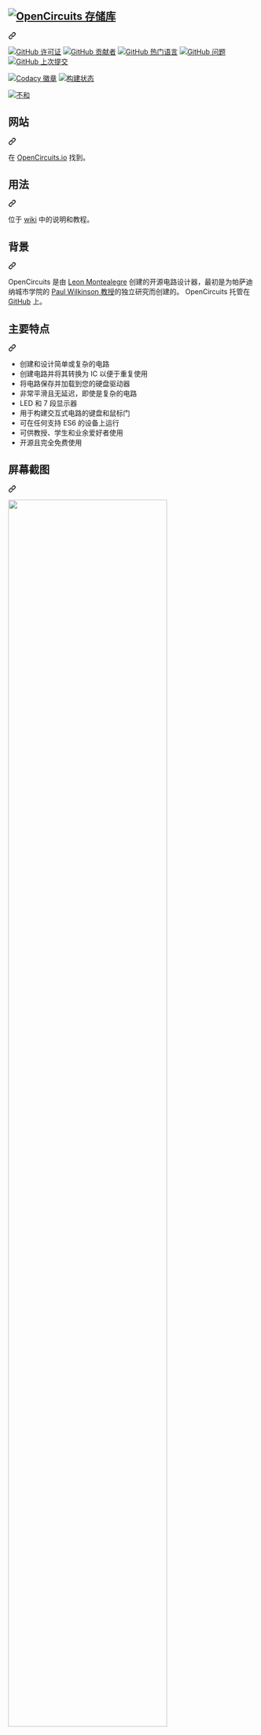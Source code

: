 <div class="Box-sc-g0xbh4-0 QkQOb js-snippet-clipboard-copy-unpositioned" data-hpc="true"><article class="markdown-body entry-content container-lg" itemprop="text"><div class="markdown-heading" dir="auto"><h1 tabindex="-1" class="heading-element" dir="auto"><a href="https://github.com/OpenCircuits/OpenCircuits"><img src="https://github.com/OpenCircuits/OpenCircuits/raw/master/src/site/pages/digital/public/img/icons/logo.svg" alt="OpenCircuits 存储库" style="max-width: 100%;" _mstalt="314236" _msthash="267"></a></h1><a id="" class="anchor" aria-label="永久链接：" href="#" _mstaria-label="146705" _msthash="268"><svg class="octicon octicon-link" viewBox="0 0 16 16" version="1.1" width="16" height="16" aria-hidden="true"><path d="m7.775 3.275 1.25-1.25a3.5 3.5 0 1 1 4.95 4.95l-2.5 2.5a3.5 3.5 0 0 1-4.95 0 .751.751 0 0 1 .018-1.042.751.751 0 0 1 1.042-.018 1.998 1.998 0 0 0 2.83 0l2.5-2.5a2.002 2.002 0 0 0-2.83-2.83l-1.25 1.25a.751.751 0 0 1-1.042-.018.751.751 0 0 1-.018-1.042Zm-4.69 9.64a1.998 1.998 0 0 0 2.83 0l1.25-1.25a.751.751 0 0 1 1.042.018.751.751 0 0 1 .018 1.042l-1.25 1.25a3.5 3.5 0 1 1-4.95-4.95l2.5-2.5a3.5 3.5 0 0 1 4.95 0 .751.751 0 0 1-.018 1.042.751.751 0 0 1-1.042.018 1.998 1.998 0 0 0-2.83 0l-2.5 2.5a1.998 1.998 0 0 0 0 2.83Z"></path></svg></a></div>
<p dir="auto"><a href="https://github.com/OpenCircuits/OpenCircuits/blob/master/LICENSE"><img src="https://camo.githubusercontent.com/9a7cb8d9447e53d2dfef372878e8d4f58da39ee7289b4ac93ce1e577c2e13512/68747470733a2f2f696d672e736869656c64732e696f2f6769746875622f6c6963656e73652f4f70656e43697263756974732f4f70656e43697263756974732e737667" alt="GitHub 许可证" data-canonical-src="https://img.shields.io/github/license/OpenCircuits/OpenCircuits.svg" style="max-width: 100%;" _mstalt="226174" _msthash="269"></a>
<a href="https://github.com/OpenCircuits/OpenCircuits/graphs/contributors"><img src="https://camo.githubusercontent.com/5a541399f3808f73addf05d05c4d3890d2f30120dbebe06a83e86cc03f26686b/68747470733a2f2f696d672e736869656c64732e696f2f6769746875622f636f6e7472696275746f72732f4f70656e43697263756974732f4f70656e43697263756974732e737667" alt="GitHub 贡献者" data-canonical-src="https://img.shields.io/github/contributors/OpenCircuits/OpenCircuits.svg" style="max-width: 100%;" _mstalt="392613" _msthash="270"></a>
<a href="https://github.com/OpenCircuits/OpenCircuits/search?l=javascript"><img src="https://camo.githubusercontent.com/b32f14ab9f53cc0472d7beab1d2daaf274a4b951da081f191d75aac5ff989285/68747470733a2f2f696d672e736869656c64732e696f2f6769746875622f6c616e6775616765732f746f702f4f70656e43697263756974732f4f70656e43697263756974732e737667" alt="GitHub 热门语言" data-canonical-src="https://img.shields.io/github/languages/top/OpenCircuits/OpenCircuits.svg" style="max-width: 100%;" _mstalt="345618" _msthash="271"></a>
<a href="https://github.com/OpenCircuits/OpenCircuits/issues"><img src="https://camo.githubusercontent.com/c3096e2839eaefa2f6502cc205c230462d8c7e736c03af48ba7c07e4848e2a2c/68747470733a2f2f696d672e736869656c64732e696f2f6769746875622f6973737565732f4f70656e43697263756974732f4f70656e43697263756974732e737667" alt="GitHub 问题" data-canonical-src="https://img.shields.io/github/issues/OpenCircuits/OpenCircuits.svg" style="max-width: 100%;" _mstalt="206999" _msthash="272"></a>
<a href="https://github.com/OpenCircuits/OpenCircuits/commits/master"><img src="https://camo.githubusercontent.com/561da567b326173598df8751cb3e4ea149da4e1013739f23df3ffbbc5b7d6da8/68747470733a2f2f696d672e736869656c64732e696f2f6769746875622f6c6173742d636f6d6d69742f4f70656e43697263756974732f4f70656e43697263756974732e737667" alt="GitHub 上次提交" data-canonical-src="https://img.shields.io/github/last-commit/OpenCircuits/OpenCircuits.svg" style="max-width: 100%;" _mstalt="319748" _msthash="273"></a></p>
<p dir="auto"><a href="https://www.codacy.com/gh/OpenCircuits/OpenCircuits?utm_source=github.com&amp;utm_medium=referral&amp;utm_content=OpenCircuits/OpenCircuits&amp;utm_campaign=Badge_Grade" rel="nofollow"><img src="https://camo.githubusercontent.com/fd11ba559a12408b7722db743e2443b451290b49c785e360142a913e3d319d91/68747470733a2f2f6170702e636f646163792e636f6d2f70726f6a6563742f62616467652f47726164652f3532363839646631393362643432643462383139656636373065323835336234" alt="Codacy 徽章" data-canonical-src="https://app.codacy.com/project/badge/Grade/52689df193bd42d4b819ef670e2853b4" style="max-width: 100%;" _mstalt="167037" _msthash="274"></a>
<a href="https://travis-ci.org/OpenCircuits/OpenCircuits" rel="nofollow"><img src="https://camo.githubusercontent.com/2f9adcfb6ec6942de5373aff82c1066be7ab75f379ad268f9e5f39b24a9ac345/68747470733a2f2f7472617669732d63692e6f72672f4f70656e43697263756974732f4f70656e43697263756974732e7376673f6272616e63683d6d6173746572" alt="构建状态" data-canonical-src="https://travis-ci.org/OpenCircuits/OpenCircuits.svg?branch=master" style="max-width: 100%;" _mstalt="181376" _msthash="275"></a></p>
<p dir="auto"><a href="https://discord.gg/bCV2tYFer9" rel="nofollow"><img src="https://camo.githubusercontent.com/d8e464734b6c56d2f4709b18c4af85f1f87934e0a191ea2762e630f0116ae600/68747470733a2f2f696d672e736869656c64732e696f2f646973636f72642f3633363333323531363335373433393532342e7376673f6c6162656c3d266c6f676f3d646973636f7264266c6f676f436f6c6f723d66666666666626636f6c6f723d373338394438266c6162656c436f6c6f723d364137454332" alt="不和" data-canonical-src="https://img.shields.io/discord/636332516357439524.svg?label=&amp;logo=discord&amp;logoColor=ffffff&amp;color=7389D8&amp;labelColor=6A7EC2" style="max-width: 100%;" _mstalt="93990" _msthash="276"></a></p>
<div class="markdown-heading" dir="auto"><h2 tabindex="-1" class="heading-element" dir="auto" _msttexthash="6236659" _msthash="277">网站</h2><a id="user-content-website" class="anchor" aria-label="永久链接： 网站" href="#website" _mstaria-label="335712" _msthash="278"><svg class="octicon octicon-link" viewBox="0 0 16 16" version="1.1" width="16" height="16" aria-hidden="true"><path d="m7.775 3.275 1.25-1.25a3.5 3.5 0 1 1 4.95 4.95l-2.5 2.5a3.5 3.5 0 0 1-4.95 0 .751.751 0 0 1 .018-1.042.751.751 0 0 1 1.042-.018 1.998 1.998 0 0 0 2.83 0l2.5-2.5a2.002 2.002 0 0 0-2.83-2.83l-1.25 1.25a.751.751 0 0 1-1.042-.018.751.751 0 0 1-.018-1.042Zm-4.69 9.64a1.998 1.998 0 0 0 2.83 0l1.25-1.25a.751.751 0 0 1 1.042.018.751.751 0 0 1 .018 1.042l-1.25 1.25a3.5 3.5 0 1 1-4.95-4.95l2.5-2.5a3.5 3.5 0 0 1 4.95 0 .751.751 0 0 1-.018 1.042.751.751 0 0 1-1.042.018 1.998 1.998 0 0 0-2.83 0l-2.5 2.5a1.998 1.998 0 0 0 0 2.83Z"></path></svg></a></div>
<p dir="auto" _msttexthash="20421999" _msthash="279">在 <a href="http://www.opencircuits.io/" rel="nofollow" _istranslated="1">OpenCircuits.io</a> 找到。</p>
<div class="markdown-heading" dir="auto"><h2 tabindex="-1" class="heading-element" dir="auto" _msttexthash="5626816" _msthash="280">用法</h2><a id="user-content-usage" class="anchor" aria-label="永久链接：用法" href="#usage" _mstaria-label="270712" _msthash="281"><svg class="octicon octicon-link" viewBox="0 0 16 16" version="1.1" width="16" height="16" aria-hidden="true"><path d="m7.775 3.275 1.25-1.25a3.5 3.5 0 1 1 4.95 4.95l-2.5 2.5a3.5 3.5 0 0 1-4.95 0 .751.751 0 0 1 .018-1.042.751.751 0 0 1 1.042-.018 1.998 1.998 0 0 0 2.83 0l2.5-2.5a2.002 2.002 0 0 0-2.83-2.83l-1.25 1.25a.751.751 0 0 1-1.042-.018.751.751 0 0 1-.018-1.042Zm-4.69 9.64a1.998 1.998 0 0 0 2.83 0l1.25-1.25a.751.751 0 0 1 1.042.018.751.751 0 0 1 .018 1.042l-1.25 1.25a3.5 3.5 0 1 1-4.95-4.95l2.5-2.5a3.5 3.5 0 0 1 4.95 0 .751.751 0 0 1-.018 1.042.751.751 0 0 1-1.042.018 1.998 1.998 0 0 0-2.83 0l-2.5 2.5a1.998 1.998 0 0 0 0 2.83Z"></path></svg></a></div>
<p dir="auto" _msttexthash="47089705" _msthash="282">位于 <a href="https://github.com/OpenCircuits/OpenCircuits/wiki" _istranslated="1">wiki</a> 中的说明和教程。</p>
<div class="markdown-heading" dir="auto"><h2 tabindex="-1" class="heading-element" dir="auto" _msttexthash="5727644" _msthash="283">背景</h2><a id="user-content-background" class="anchor" aria-label="永久链接：背景" href="#background" _mstaria-label="436228" _msthash="284"><svg class="octicon octicon-link" viewBox="0 0 16 16" version="1.1" width="16" height="16" aria-hidden="true"><path d="m7.775 3.275 1.25-1.25a3.5 3.5 0 1 1 4.95 4.95l-2.5 2.5a3.5 3.5 0 0 1-4.95 0 .751.751 0 0 1 .018-1.042.751.751 0 0 1 1.042-.018 1.998 1.998 0 0 0 2.83 0l2.5-2.5a2.002 2.002 0 0 0-2.83-2.83l-1.25 1.25a.751.751 0 0 1-1.042-.018.751.751 0 0 1-.018-1.042Zm-4.69 9.64a1.998 1.998 0 0 0 2.83 0l1.25-1.25a.751.751 0 0 1 1.042.018.751.751 0 0 1 .018 1.042l-1.25 1.25a3.5 3.5 0 1 1-4.95-4.95l2.5-2.5a3.5 3.5 0 0 1 4.95 0 .751.751 0 0 1-.018 1.042.751.751 0 0 1-1.042.018 1.998 1.998 0 0 0-2.83 0l-2.5 2.5a1.998 1.998 0 0 0 0 2.83Z"></path></svg></a></div>
<p dir="auto" _msttexthash="935716093" _msthash="285">OpenCircuits 是由 <a href="https://leonmontealegre.com/" rel="nofollow" _istranslated="1">Leon Montealegre</a> 创建的开源电路设计器，最初是为帕萨迪纳城市学院的 <a href="http://www.drpjw.org/" rel="nofollow" _istranslated="1">Paul Wilkinson 教授</a>的独立研究而创建的。
OpenCircuits 托管在 <a href="https://github.com/OpenCircuits/OpenCircuits" _istranslated="1">GitHub</a> 上。</p>
<div class="markdown-heading" dir="auto"><h2 tabindex="-1" class="heading-element" dir="auto" _msttexthash="12663456" _msthash="286">主要特点</h2><a id="user-content-key-features" class="anchor" aria-label="永久链接：主要功能" href="#key-features" _mstaria-label="473057" _msthash="287"><svg class="octicon octicon-link" viewBox="0 0 16 16" version="1.1" width="16" height="16" aria-hidden="true"><path d="m7.775 3.275 1.25-1.25a3.5 3.5 0 1 1 4.95 4.95l-2.5 2.5a3.5 3.5 0 0 1-4.95 0 .751.751 0 0 1 .018-1.042.751.751 0 0 1 1.042-.018 1.998 1.998 0 0 0 2.83 0l2.5-2.5a2.002 2.002 0 0 0-2.83-2.83l-1.25 1.25a.751.751 0 0 1-1.042-.018.751.751 0 0 1-.018-1.042Zm-4.69 9.64a1.998 1.998 0 0 0 2.83 0l1.25-1.25a.751.751 0 0 1 1.042.018.751.751 0 0 1 .018 1.042l-1.25 1.25a3.5 3.5 0 1 1-4.95-4.95l2.5-2.5a3.5 3.5 0 0 1 4.95 0 .751.751 0 0 1-.018 1.042.751.751 0 0 1-1.042.018 1.998 1.998 0 0 0-2.83 0l-2.5 2.5a1.998 1.998 0 0 0 0 2.83Z"></path></svg></a></div>
<ul dir="auto">
<li _msttexthash="62488023" _msthash="288">创建和设计简单或复杂的电路</li>
<li _msttexthash="88548395" _msthash="289">创建电路并将其转换为 IC 以便于重复使用</li>
<li _msttexthash="82615533" _msthash="290">将电路保存并加载到您的硬盘驱动器</li>
<li _msttexthash="98316374" _msthash="291">非常平滑且无延迟，即使是复杂的电路</li>
<li _msttexthash="21530015" _msthash="292">LED 和 7 段显示器</li>
<li _msttexthash="89810695" _msthash="293">用于构建交互式电路的键盘和鼠标门</li>
<li _msttexthash="60558914" _msthash="294">可在任何支持 ES6 的设备上运行</li>
<li _msttexthash="66355588" _msthash="295">可供教授、学生和业余爱好者使用</li>
<li _msttexthash="32431139" _msthash="296">开源且完全免费使用</li>
</ul>
<div class="markdown-heading" dir="auto"><h2 tabindex="-1" class="heading-element" dir="auto" _msttexthash="10497227" _msthash="297">屏幕截图</h2><a id="user-content-screenshots" class="anchor" aria-label="永久链接： 屏幕截图" href="#screenshots" _mstaria-label="484146" _msthash="298"><svg class="octicon octicon-link" viewBox="0 0 16 16" version="1.1" width="16" height="16" aria-hidden="true"><path d="m7.775 3.275 1.25-1.25a3.5 3.5 0 1 1 4.95 4.95l-2.5 2.5a3.5 3.5 0 0 1-4.95 0 .751.751 0 0 1 .018-1.042.751.751 0 0 1 1.042-.018 1.998 1.998 0 0 0 2.83 0l2.5-2.5a2.002 2.002 0 0 0-2.83-2.83l-1.25 1.25a.751.751 0 0 1-1.042-.018.751.751 0 0 1-.018-1.042Zm-4.69 9.64a1.998 1.998 0 0 0 2.83 0l1.25-1.25a.751.751 0 0 1 1.042.018.751.751 0 0 1 .018 1.042l-1.25 1.25a3.5 3.5 0 1 1-4.95-4.95l2.5-2.5a3.5 3.5 0 0 1 4.95 0 .751.751 0 0 1-.018 1.042.751.751 0 0 1-1.042.018 1.998 1.998 0 0 0-2.83 0l-2.5 2.5a1.998 1.998 0 0 0 0 2.83Z"></path></svg></a></div>
<p dir="auto"><a target="_blank" rel="noopener noreferrer nofollow" href="https://camo.githubusercontent.com/99c4821ed5aa686bb9acc1898aece770ee7e4aa5d4a0973ac1d2bc89a7604e7f/68747470733a2f2f696d6775722e636f6d2f78426337356a4c2e706e67"><img src="https://camo.githubusercontent.com/99c4821ed5aa686bb9acc1898aece770ee7e4aa5d4a0973ac1d2bc89a7604e7f/68747470733a2f2f696d6775722e636f6d2f78426337356a4c2e706e67" width="80%" data-canonical-src="https://imgur.com/xBc75jL.png" style="max-width: 100%;"></a></p>
<p dir="auto"><a target="_blank" rel="noopener noreferrer nofollow" href="https://camo.githubusercontent.com/f9cb615da6ea3b9fcd7817cfe23fd1918ea563e6a7a964b5adc8085a69266eb1/68747470733a2f2f696d6775722e636f6d2f555550797a63782e706e67"><img src="https://camo.githubusercontent.com/f9cb615da6ea3b9fcd7817cfe23fd1918ea563e6a7a964b5adc8085a69266eb1/68747470733a2f2f696d6775722e636f6d2f555550797a63782e706e67" width="80%" data-canonical-src="https://imgur.com/UUPyzcx.png" style="max-width: 100%;"></a></p>
<p dir="auto"><a target="_blank" rel="noopener noreferrer nofollow" href="https://camo.githubusercontent.com/701786d8f0f32cff50c4c53924043eb5f4b5bceb0f7e3f35da03a2ca900c925d/68747470733a2f2f696d6775722e636f6d2f6751505141437a2e706e67"><img src="https://camo.githubusercontent.com/701786d8f0f32cff50c4c53924043eb5f4b5bceb0f7e3f35da03a2ca900c925d/68747470733a2f2f696d6775722e636f6d2f6751505141437a2e706e67" width="80%" data-canonical-src="https://imgur.com/gQPQACz.png" style="max-width: 100%;"></a></p>
<div class="markdown-heading" dir="auto"><h2 tabindex="-1" class="heading-element" dir="auto" _msttexthash="11880817" _msthash="299">联系我们</h2><a id="user-content-contact-us" class="anchor" aria-label="永久链接： 联系我们" href="#contact-us" _mstaria-label="398190" _msthash="300"><svg class="octicon octicon-link" viewBox="0 0 16 16" version="1.1" width="16" height="16" aria-hidden="true"><path d="m7.775 3.275 1.25-1.25a3.5 3.5 0 1 1 4.95 4.95l-2.5 2.5a3.5 3.5 0 0 1-4.95 0 .751.751 0 0 1 .018-1.042.751.751 0 0 1 1.042-.018 1.998 1.998 0 0 0 2.83 0l2.5-2.5a2.002 2.002 0 0 0-2.83-2.83l-1.25 1.25a.751.751 0 0 1-1.042-.018.751.751 0 0 1-.018-1.042Zm-4.69 9.64a1.998 1.998 0 0 0 2.83 0l1.25-1.25a.751.751 0 0 1 1.042.018.751.751 0 0 1 .018 1.042l-1.25 1.25a3.5 3.5 0 1 1-4.95-4.95l2.5-2.5a3.5 3.5 0 0 1 4.95 0 .751.751 0 0 1-.018 1.042.751.751 0 0 1-1.042.018 1.998 1.998 0 0 0-2.83 0l-2.5 2.5a1.998 1.998 0 0 0 0 2.83Z"></path></svg></a></div>
<p dir="auto" _msttexthash="158600234" _msthash="301">如果您有任何疑问或想要推荐某项功能，请联系 <a href="mailto:contact@opencircuits.io" _istranslated="1">contact@opencircuits.io</a>。</p>
<div class="markdown-heading" dir="auto"><h2 tabindex="-1" class="heading-element" dir="auto" _msttexthash="4995627" _msthash="302">发 牌</h2><a id="user-content-licensing" class="anchor" aria-label="永久链接： 许可" href="#licensing" _mstaria-label="329342" _msthash="303"><svg class="octicon octicon-link" viewBox="0 0 16 16" version="1.1" width="16" height="16" aria-hidden="true"><path d="m7.775 3.275 1.25-1.25a3.5 3.5 0 1 1 4.95 4.95l-2.5 2.5a3.5 3.5 0 0 1-4.95 0 .751.751 0 0 1 .018-1.042.751.751 0 0 1 1.042-.018 1.998 1.998 0 0 0 2.83 0l2.5-2.5a2.002 2.002 0 0 0-2.83-2.83l-1.25 1.25a.751.751 0 0 1-1.042-.018.751.751 0 0 1-.018-1.042Zm-4.69 9.64a1.998 1.998 0 0 0 2.83 0l1.25-1.25a.751.751 0 0 1 1.042.018.751.751 0 0 1 .018 1.042l-1.25 1.25a3.5 3.5 0 1 1-4.95-4.95l2.5-2.5a3.5 3.5 0 0 1 4.95 0 .751.751 0 0 1-.018 1.042.751.751 0 0 1-1.042.018 1.998 1.998 0 0 0-2.83 0l-2.5 2.5a1.998 1.998 0 0 0 0 2.83Z"></path></svg></a></div>
<p dir="auto" _msttexthash="57375162" _msthash="304">OpenCircuits 采用 GPL-3.0 许可证。</p>
</article></div>

